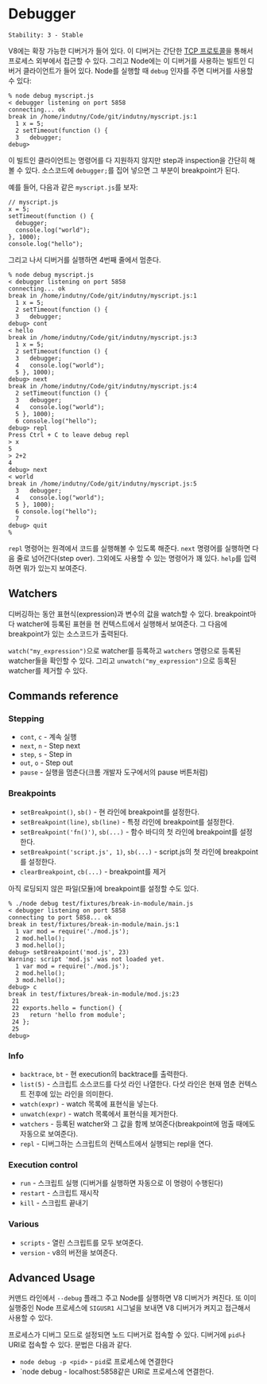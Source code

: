 # Debugger

    Stability: 3 - Stable

<!-- type=misc -->

V8에는 확장 가능한 디버거가 들어 있다. 이 디버거는 간단한 [TCP 프로토콜](http://code.google.com/p/v8/wiki/DebuggerProtocol)을 통해서 프로세스 외부에서 접근할 수 있다. 그리고 Node에는 이 디버거를 사용하는 빌트인 디버거 클라이언트가 들어 있다. Node를 실행할 때 `debug` 인자를 주면 디버거를 사용할 수 있다:

    % node debug myscript.js
    < debugger listening on port 5858
    connecting... ok
    break in /home/indutny/Code/git/indutny/myscript.js:1
      1 x = 5;
      2 setTimeout(function () {
      3   debugger;
    debug>

이 빌트인 클라이언트는 명령어를 다 지원하지 않지만 step과 inspection을 간단히 해볼 수 있다. 소스코드에 `debugger;`를 집어 넣으면 그 부분이 breakpoint가 된다.

예를 들어, 다음과 같은 `myscript.js`를 보자:

    // myscript.js
    x = 5;
    setTimeout(function () {
      debugger;
      console.log("world");
    }, 1000);
    console.log("hello");

그리고 나서 디버거를 실행하면 4번째 줄에서 멈춘다.

    % node debug myscript.js
    < debugger listening on port 5858
    connecting... ok
    break in /home/indutny/Code/git/indutny/myscript.js:1
      1 x = 5;
      2 setTimeout(function () {
      3   debugger;
    debug> cont
    < hello
    break in /home/indutny/Code/git/indutny/myscript.js:3
      1 x = 5;
      2 setTimeout(function () {
      3   debugger;
      4   console.log("world");
      5 }, 1000);
    debug> next
    break in /home/indutny/Code/git/indutny/myscript.js:4
      2 setTimeout(function () {
      3   debugger;
      4   console.log("world");
      5 }, 1000);
      6 console.log("hello");
    debug> repl
    Press Ctrl + C to leave debug repl
    > x
    5
    > 2+2
    4
    debug> next
    < world
    break in /home/indutny/Code/git/indutny/myscript.js:5
      3   debugger;
      4   console.log("world");
      5 }, 1000);
      6 console.log("hello");
      7
    debug> quit
    %

`repl` 명령어는 원격에서 코드를 실행해볼 수 있도록 해준다. `next` 명령어를 실행하면 다음 줄로 넘어간다(step over). 그외에도 사용할 수 있는 명령어가 꽤 있다. `help`를 입력하면 뭐가 있는지 보여준다.

## Watchers

디버깅하는 동안 표현식(expression)과 변수의 값을 watch할 수 있다. breakpoint마다 watcher에 등록된 표현을 현 컨텍스트에서 실행해서 보여준다. 그 다음에 breakpoint가 있는 소스코드가 출력된다.

`watch("my_expression")`으로 watcher를 등록하고 `watchers` 명령으로 등록된 watcher들을 확인할 수 있다. 그리고 `unwatch("my_expression")`으로 등록된 watcher를 제거할 수 있다.

## Commands reference

### Stepping

* `cont`, `c` - 계속 실행
* `next`, `n` - Step next
* `step`, `s` - Step in
* `out`, `o` - Step out
* `pause` - 실행을 멈춘다(크롬 개발자 도구에서의 pause 버튼처럼)

### Breakpoints

* `setBreakpoint()`, `sb()` - 현 라인에 breakpoint를 설정한다.
* `setBreakpoint(line)`, `sb(line)` - 특정 라인에 breakpoint를 설정한다.
* `setBreakpoint('fn()')`, `sb(...)` - 함수 바디의 첫 라인에 breakpoint를 설정한다.
* `setBreakpoint('script.js', 1)`, `sb(...)` - script.js의 첫 라인에 breakpoint를 설정한다.
* `clearBreakpoint`, `cb(...)` - breakpoint를 제거

아직 로딩되지 않은 파일(모듈)에 breakpoint를 설정할 수도 있다.

    % ./node debug test/fixtures/break-in-module/main.js
    < debugger listening on port 5858
    connecting to port 5858... ok
    break in test/fixtures/break-in-module/main.js:1
      1 var mod = require('./mod.js');
      2 mod.hello();
      3 mod.hello();
    debug> setBreakpoint('mod.js', 23)
    Warning: script 'mod.js' was not loaded yet.
      1 var mod = require('./mod.js');
      2 mod.hello();
      3 mod.hello();
    debug> c
    break in test/fixtures/break-in-module/mod.js:23
     21
     22 exports.hello = function() {
     23   return 'hello from module';
     24 };
     25
    debug>

### Info

* `backtrace`, `bt` - 현 execution의 backtrace를 출력한다.
* `list(5)` - 스크립트 소스코드를 다섯 라인 나열한다. 다섯 라인은 현재 멈춘 컨텍스트 전후에 있는 라인을 의미한다.
* `watch(expr)` - watch 목록에 표현식을 넣는다.
* `unwatch(expr)` - watch 목록에서 표현식을 제거한다.
* `watchers` - 등록된 watcher와 그 값을 함께 보여준다(breakpoint에 멈출 때에도 자동으로 보여준다).
* `repl` - 디버그하는 스크립트의 컨텍스트에서 실행되는 repl을 연다.

### Execution control

* `run` - 스크립트 실행 (디버거를 실행하면 자동으로 이 명령이 수행된다)
* `restart` - 스크립트 재시작
* `kill` - 스크립트 끝내기

### Various

* `scripts` - 열린 스크립트를 모두 보여준다.
* `version` - v8의 버전을 보여준다.

## Advanced Usage

커맨드 라인에서 `--debug` 플래그 주고 Node를 실행하면 V8 디버거가 켜진다. 또 이미 실행중인 Node 프로세스에 `SIGUSR1` 시그널을 보내면 V8 디버거가 켜지고 접근해서 사용할 수 있다.

프로세스가 디버그 모드로 설정되면 노드 디버거로 접속할 수 있다. 디버거에 `pid`나 URI로 접속할 수 있다.
문법은 다음과 같다.

* `node debug -p <pid>` - `pid`로 프로세스에 연결한다
* `node debug <URI> - localhost:5858같은 URI로 프로세스에 연결한다.
